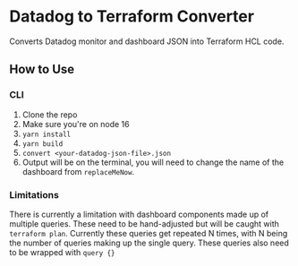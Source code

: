 # Datadog to Terraform Converter

Converts Datadog monitor and dashboard JSON into Terraform HCL code.

## How to Use

### CLI

1. Clone the repo
2. Make sure you're on node 16
3. `yarn install`
4. `yarn build`
5. `convert <your-datadog-json-file>.json`
6. Output will be on the terminal, you will need to change the name of the dashboard from `replaceMeNow`.


### Limitations
There is currently a limitation with dashboard components made up of multiple queries. These need to be hand-adjusted but will be caught with `terraform plan`.
Currently these queries get repeated N times, with N being the number of queries making up the single query.
These queries also need to be wrapped with `query {}`

